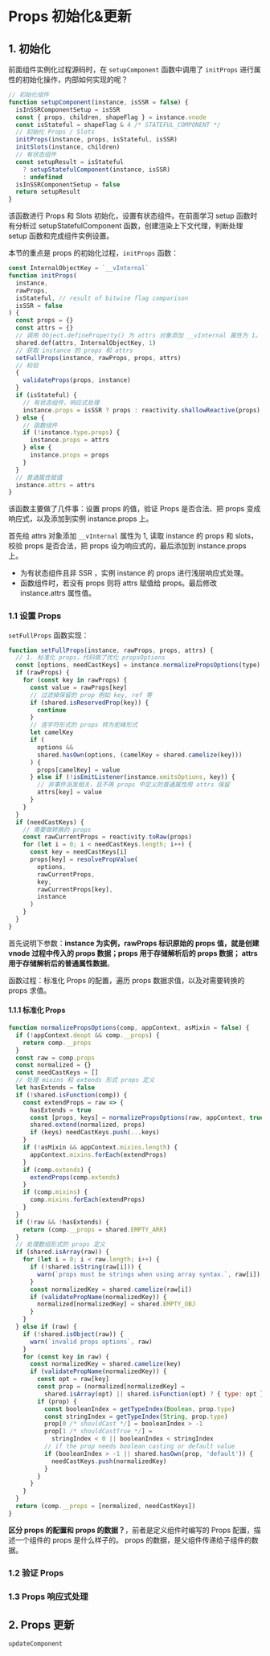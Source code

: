 # Props 初始化&更新

## 1. 初始化

前面组件实例化过程源码时，在 `setupComponent` 函数中调用了 `initProps` 进行属性的初始化操作，内部如何实现的呢？

```js
// 初始化组件
function setupComponent(instance, isSSR = false) {
  isInSSRComponentSetup = isSSR
  const { props, children, shapeFlag } = instance.vnode
  const isStateful = shapeFlag & 4 /* STATEFUL_COMPONENT */
  // 初始化 Props / Slots
  initProps(instance, props, isStateful, isSSR)
  initSlots(instance, children)
  // 有状态组件
  const setupResult = isStateful
    ? setupStatefulComponent(instance, isSSR)
    : undefined
  isInSSRComponentSetup = false
  return setupResult
}
```

该函数进行 Props 和 Slots 初始化，设置有状态组件。在前面学习 setup 函数时有分析过 setupStatefulComponent 函数，创建渲染上下文代理，判断处理 setup 函数和完成组件实例设置。

本节的重点是 props 的初始化过程，`initProps` 函数：

```js
const InternalObjectKey = `__vInternal`
function initProps(
  instance,
  rawProps,
  isStateful, // result of bitwise flag comparison
  isSSR = false
) {
  const props = {}
  const attrs = {}
  // 调用 Object.defineProperty() 为 attrs 对象添加 __vInternal 属性为 1。
  shared.def(attrs, InternalObjectKey, 1)
  // 获取 instance 的 props 和 attrs
  setFullProps(instance, rawProps, props, attrs)
  // 校验
  {
    validateProps(props, instance)
  }
  if (isStateful) {
    // 有状态组件，响应式处理
    instance.props = isSSR ? props : reactivity.shallowReactive(props)
  } else {
    // 函数组件
    if (!instance.type.props) {
      instance.props = attrs
    } else {
      instance.props = props
    }
  }
  // 普通属性赋值
  instance.attrs = attrs
}
```

该函数主要做了几件事：设置 props 的值，验证 Props 是否合法、把 props 变成响应式，以及添加到实例 instance.props 上。

首先给 attrs 对象添加 `__vInternal` 属性为 1, 读取 instance 的 props 和 slots，校验 props 是否合法，把 props 设为响应式的，最后添加到 instance.props 上。

- 为有状态组件且非 SSR ，实例 instance 的 props 进行浅层响应式处理。
- 函数组件时，若没有 props 则将 attrs 赋值给 props。最后修改 instance.attrs 属性值。

### 1.1 设置 Props

`setFullProps` 函数实现：

```js
function setFullProps(instance, rawProps, props, attrs) {
  // 1. 标准化 props，代码做了优化 propsOptions
  const [options, needCastKeys] = instance.normalizePropsOptions(type)
  if (rawProps) {
    for (const key in rawProps) {
      const value = rawProps[key]
      // 过滤掉保留的 prop 例如 key, ref 等
      if (shared.isReservedProp(key)) {
        continue
      }
      // 连字符形式的 props 转为驼峰形式
      let camelKey
      if (
        options &&
        shared.hasOwn(options, (camelKey = shared.camelize(key)))
      ) {
        props[camelKey] = value
      } else if (!isEmitListener(instance.emitsOptions, key)) {
        // 非事件派发相关，且不再 props 中定义的普通属性用 attrs 保留
        attrs[key] = value
      }
    }
  }
  if (needCastKeys) {
    // 需要做转换的 props
    const rawCurrentProps = reactivity.toRaw(props)
    for (let i = 0; i < needCastKeys.length; i++) {
      const key = needCastKeys[i]
      props[key] = resolvePropValue(
        options,
        rawCurrentProps,
        key,
        rawCurrentProps[key],
        instance
      )
    }
  }
}
```

首先说明下参数：**instance 为实例，rawProps 标识原始的 props 值，就是创建 vnode 过程中传入的 props 数据；props 用于存储解析后的 props 数据； attrs 用于存储解析后的普通属性数据**。

函数过程：标准化 Props 的配置，遍历 props 数据求值，以及对需要转换的 props 求值。

#### 1.1.1 标准化 Props

```js
function normalizePropsOptions(comp, appContext, asMixin = false) {
  if (!appContext.deopt && comp.__props) {
    return comp.__props
  }
  const raw = comp.props
  const normalized = {}
  const needCastKeys = []
  // 处理 mixins 和 extends 形式 props 定义
  let hasExtends = false
  if (!shared.isFunction(comp)) {
    const extendProps = raw => {
      hasExtends = true
      const [props, keys] = normalizePropsOptions(raw, appContext, true)
      shared.extend(normalized, props)
      if (keys) needCastKeys.push(...keys)
    }
    if (!asMixin && appContext.mixins.length) {
      appContext.mixins.forEach(extendProps)
    }
    if (comp.extends) {
      extendProps(comp.extends)
    }
    if (comp.mixins) {
      comp.mixins.forEach(extendProps)
    }
  }
  if (!raw && !hasExtends) {
    return (comp.__props = shared.EMPTY_ARR)
  }
  // 处理数组形式的 props 定义
  if (shared.isArray(raw)) {
    for (let i = 0; i < raw.length; i++) {
      if (!shared.isString(raw[i])) {
        warn(`props must be strings when using array syntax.`, raw[i])
      }
      const normalizedKey = shared.camelize(raw[i])
      if (validatePropName(normalizedKey)) {
        normalized[normalizedKey] = shared.EMPTY_OBJ
      }
    }
  } else if (raw) {
    if (!shared.isObject(raw)) {
      warn(`invalid props options`, raw)
    }
    for (const key in raw) {
      const normalizedKey = shared.camelize(key)
      if (validatePropName(normalizedKey)) {
        const opt = raw[key]
        const prop = (normalized[normalizedKey] =
          shared.isArray(opt) || shared.isFunction(opt) ? { type: opt } : opt)
        if (prop) {
          const booleanIndex = getTypeIndex(Boolean, prop.type)
          const stringIndex = getTypeIndex(String, prop.type)
          prop[0 /* shouldCast */] = booleanIndex > -1
          prop[1 /* shouldCastTrue */] =
            stringIndex < 0 || booleanIndex < stringIndex
          // if the prop needs boolean casting or default value
          if (booleanIndex > -1 || shared.hasOwn(prop, 'default')) {
            needCastKeys.push(normalizedKey)
          }
        }
      }
    }
  }
  return (comp.__props = [normalized, needCastKeys])
}
```

**区分 props 的配置和 props 的数据？**，前者是定义组件时编写的 Props 配置，描述一个组件的 props 是什么样子的。
props 的数据，是父组件传递给子组件的数据。

### 1.2 验证 Props

### 1.3 Props 响应式处理

## 2. Props 更新

`updateComponent`
